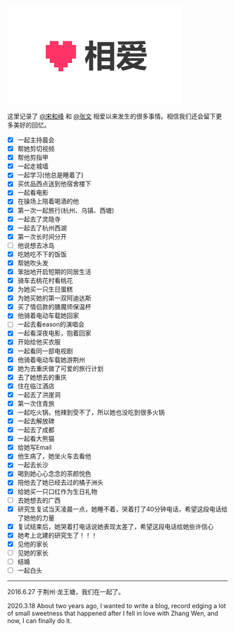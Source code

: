 ![Image of songwen.ml logo](images/xiangai.png) 

这里记录了 [@宋和峰](https://songwen.ml/blogsite/) 和 [@张文](https://songwen.ml/) 相爱以来发生的很多事情。相信我们还会留下更多美好的回忆。

- [x] 一起主持晨会
- [x] 帮她剪切视频
- [x] 帮他剪指甲
- [x] 一起走城墙
- [x] 一起学习(他总是睡着了)
- [x] 买优品西点送到他宿舍楼下
- [x] 一起看电影
- [x] 在操场上陪着喝酒的他
- [x] 第一次一起旅行(杭州、乌镇、西塘)
- [x] 一起去了灵隐寺
- [x] 一起去了杭州西湖
- [x] 第一次长时间分开
- [ ] 他说想去冰岛
- [x] 吃她吃不下的饭饭
- [x] 帮她吹头发
- [x] 笨拙地开启短期的同居生活
- [x] 骑车去桃花村看桃花
- [x] 为她买一只生日蛋糕
- [x] 为她买她的第一双阿迪达斯
- [x] 买了情侣款的膳魔师保温杯
- [x] 他骑着电动车载她回家
- [ ] 一起去看eason的演唱会
- [x] 一起看深夜电影，抱着回家
- [x] 开始给他买衣服
- [x] 一起看同一部电视剧
- [x] 他骑着电动车载她游荆州
- [x] 她为去重庆做了可爱的旅行计划
- [x] 去了她想去的重庆
- [x] 住在临江酒店
- [x] 一起去了洪崖洞
- [x] 第一次住青旅
- [x] 一起吃火锅，他辣到受不了，所以她也没吃到很多火锅
- [x] 一起去解放碑
- [x] 一起去了成都
- [x] 一起看大熊猫
- [x] 给她写Email
- [x] 他生病了，她坐火车去看他
- [x] 一起去长沙
- [x] 喝到她心心念念的茶颜悦色
- [x] 陪他去了她已经去过的橘子洲头
- [x] 给她买一只口红作为生日礼物
- [ ] 去她想去的广西
- [x] 研究生复试当天凌晨一点，她睡不着，哭着打了40分钟电话，希望这段电话给了她他的力量
- [x] 复试结束后，她哭着打电话说她表现太差了，希望这段电话给她些许信心
- [x] 她考上北建的研究生了！！！
- [x] 见他的家长
- [ ] 见她的家长
- [ ] 结婚
- [ ] 一起白头

---
2016.6.27 于荆州·龙王塘，我们在一起了。

2020.3.18 About two years ago, I wanted to write a blog, record edging a lot of small sweetness that happened after I fell in love with Zhang Wen, and now, I can finally do it.